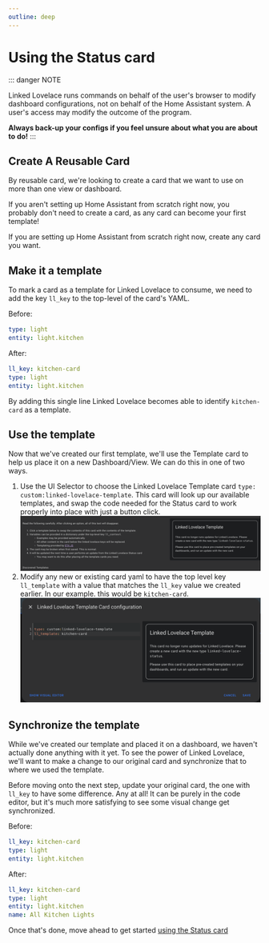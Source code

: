 ```yaml
---
outline: deep
---
```


# Using the Status card

::: danger NOTE

Linked Lovelace runs commands on behalf of the user's browser to modify dashboard configurations, not on behalf of the Home Assistant system. A user's access may modify the outcome of the program.

__Always back-up your configs if you feel unsure about what you are about to do!__
:::

## Create A Reusable Card

By reusable card, we're looking to create a card that we want to use on more than one view or dashboard.

If you aren't setting up Home Assistant from scratch right now, you probably don't need to create a card, as any card can become your first template!

If you are setting up Home Assistant from scratch right now, create any card you want.

## Make it a template

To mark a card as a template for Linked Lovelace to consume, we need to add the key `ll_key` to the top-level of the card's YAML.

Before:

```yaml
type: light
entity: light.kitchen
```

After:

```yaml
ll_key: kitchen-card
type: light
entity: light.kitchen
```

By adding this single line Linked Lovelace becomes able to identify `kitchen-card` as a template.

## Use the template

Now that we've created our first template, we'll use the Template card to help us place it on a new Dashboard/View. We can do this in one of two ways.

1. Use the UI Selector to choose the Linked Lovelace Template card `type: custom:linked-lovelace-template`. This card will look up our available templates, and swap the code needed for the Status card to work properly into place with just a button click.
![Linked Lovelace Template Card](./images/linked-lovelace-template-card.png)
2. Modify any new or existing card yaml to have the top level key `ll_template` with a value that matches the `ll_key` value we created earlier. In our example. this would be `kitchen-card`.
![Linked Lovelace Template Card Code](./images/linked-lovelace-template-card-code.png)

## Synchronize the template

While we've created our template and placed it on a dashboard, we haven't actually done anything with it yet. To see the power of Linked Lovelace, we'll want to make a change to our original card and synchronize that to where we used the template.

Before moving onto the next step, update your original card, the one with `ll_key` to have some difference. Any at all! It can be purely in the code editor, but it's much more satisfying to see some visual change get synchronized.

Before:

```yaml
ll_key: kitchen-card
type: light
entity: light.kitchen
```

After:

```yaml
ll_key: kitchen-card
type: light
entity: light.kitchen
name: All Kitchen Lights
```

Once that's done, move ahead to get started [using the Status card](./using-the-status-card)